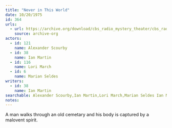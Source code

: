 ```yaml
---
title: "Never in This World"
date: 10/20/1975
id: 364
urls: 
  - url: https://archive.org/download/cbs_radio_mystery_theater/cbs_radio_mystery_theater-0351-0400.zip/cbs_radio_mystery_theater-0351-0400%2Fcbsrmt_0364_never_in_this_world.mp3
    source: archive-org
actors:  
  - id: 121
    name: Alexander Scourby  
  - id: 38
    name: Ian Martin  
  - id: 116
    name: Lori March  
  - id: 6
    name: Marian Seldes
writers:  
  - id: 38
    name: Ian Martin
searchable: Alexander Scourby,Ian Martin,Lori March,Marian Seldes Ian Martin
notes:  
---
```

A man walks through an old cemetary and his body is captured by a malovent spirit.